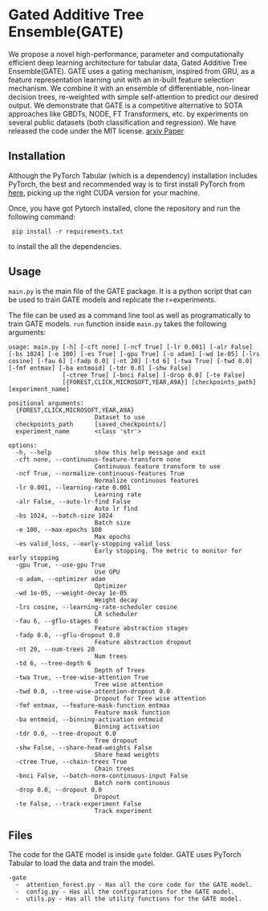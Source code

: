 # Gated Additive Tree Ensemble(GATE)

We propose a novel high-performance, parameter and computationally efficient deep learning architecture for tabular data, Gated Additive Tree Ensemble(GATE). GATE uses a gating mechanism, inspired from GRU, as a feature representation learning unit with an in-built feature selection mechanism. We combine it with an ensemble of differentiable, non-linear decision trees, re-weighted with simple self-attention to predict our desired output. We demonstrate that GATE is a competitive alternative to SOTA approaches like GBDTs, NODE, FT Transformers, etc. by experiments on several public datasets (both classification and regression). We have released the code under the MIT license. [arxiv Paper]()

## Installation

Although the PyTorch Tabular (which is a dependency) installation includes PyTorch, the best and recommended way is to first install PyTorch from [here](https://pytorch.org/get-started/locally/), picking up the right CUDA version for your machine.

Once, you have got Pytorch installed, clone the repository and run the following command:
```
 pip install -r requirements.txt
```

to install the all the dependencies.


## Usage

`main.py` is the main file of the GATE package. It is a python script that can be used to train GATE models and replicate the r=experiments.

The file can be used as a command line tool as well as programatically to train GATE models. 
`run` function inside `main.py` takes the following arguments:

```
usage: main.py [-h] [-cft none] [-ncf True] [-lr 0.001] [-alr False] [-bs 1024] [-e 100] [-es True] [-gpu True] [-o adam] [-wd 1e-05] [-lrs cosine] [-fau 6] [-fadp 0.0] [-nt 20] [-td 6] [-twa True] [-twd 0.0] [-fmf entmax] [-ba entmoid] [-tdr 0.0] [-shw False]
               [-ctree True] [-bnci False] [-drop 0.0] [-te False]
               [{FOREST,CLICK,MICROSOFT,YEAR,A9A}] [checkpoints_path] [experiment_name]

positional arguments:
  {FOREST,CLICK,MICROSOFT,YEAR,A9A}
                        Dataset to use
  checkpoints_path      [saved_checkpoints/]
  experiment_name       <class 'str'>

options:
  -h, --help            show this help message and exit
  -cft none, --continuous-feature-transform none
                        Continuous feature transform to use
  -ncf True, --normalize-continuous-features True
                        Normalize continuous features
  -lr 0.001, --learning-rate 0.001
                        Learning rate
  -alr False, --auto-lr-find False
                        Auto lr find
  -bs 1024, --batch-size 1024
                        Batch size
  -e 100, --max-epochs 100
                        Max epochs
  -es valid_loss, --early-stopping valid_loss
                        Early stopping. The metric to monitor for early stopping
  -gpu True, --use-gpu True
                        Use GPU
  -o adam, --optimizer adam
                        Optimizer
  -wd 1e-05, --weight-decay 1e-05
                        Weight decay
  -lrs cosine, --learning-rate-scheduler cosine
                        LR scheduler
  -fau 6, --gflu-stages 6
                        Feature abstraction stages
  -fadp 0.0, --gflu-dropout 0.0
                        Feature abstraction dropout
  -nt 20, --num-trees 20
                        Num trees
  -td 6, --tree-depth 6
                        Depth of Trees
  -twa True, --tree-wise-attention True
                        Tree wise attention
  -twd 0.0, --tree-wise-attention-dropout 0.0
                        Dropout for Tree wise attention
  -fmf entmax, --feature-mask-function entmax
                        Feature mask function
  -ba entmoid, --binning-activation entmoid
                        Binning activation
  -tdr 0.0, --tree-dropout 0.0
                        Tree dropout
  -shw False, --share-head-weights False
                        Share head weights
  -ctree True, --chain-trees True
                        Chain trees
  -bnci False, --batch-norm-continuous-input False
                        Batch norm continuous
  -drop 0.0, --dropout 0.0
                        Dropout
  -te False, --track-experiment False
                        Track experiment
```

## Files

The code for the GATE model is inside `gate` folder. GATE uses PyTorch Tabular to load the data and train the model.

```
-gate
  -  attention_forest.py - Has all the core code for the GATE model.
  -  config.py - Has all the configurations for the GATE model.
  -  utils.py - Has all the utility functions for the GATE model.
```